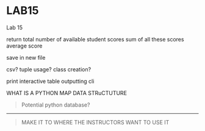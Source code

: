 # LAB15
Lab 15


return
    total number of available student scores
    sum of all these scores
    average score

save in new file

csv?
tuple usage?
class creation?

print interactive table outputting cli

WHAT IS A PYTHON MAP DATA STRuCTUTURE

> Potential python database?
-------------------------
> MAKE IT TO WHERE THE INSTRUCTORS WANT TO USE IT
